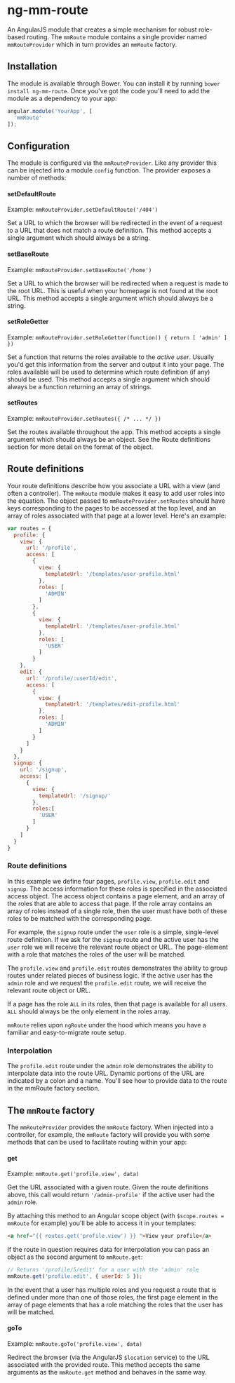 # ng-mm-route

An AngularJS module that creates a simple mechanism for robust role-based
routing. The `mmRoute` module contains a single provider named `mmRouteProvider`
which in turn provides an `mmRoute` factory.


## Installation

The module is available through Bower. You can install it by running `bower
install ng-mm-route`. Once you've got the code you'll need to add the module as
a dependency to your app:

```js
angular.module('YourApp', [
  'mmRoute'
]);
```

## Configuration

The module is configured via the `mmRouteProvider`. Like any provider this can
be injected into a module `config` function. The provider exposes a number of
methods:

#### setDefaultRoute

Example: `mmRouteProvider.setDefaultRoute('/404')`

Set a URL to which the browser will be redirected in the event of a request to a
URL that does not match a route definition. This method accepts a single
argument which should always be a string.

#### setBaseRoute

Example: `mmRouteProvider.setBaseRoute('/home')`

Set a URL to which the browser will be redirected when a request is made to the
root URL. This is useful when your homepage is not found at the root URL. This
method accepts a single argument which should always be a string.

#### setRoleGetter

Example: `mmRouteProvider.setRoleGetter(function() { return [ 'admin' ] })`

Set a function that returns the roles available to the *active user*. Usually 
you'd get this information from the server and output it into your page. The 
roles available will be used to determine which route definition (if any) should 
be used. This method accepts a single argument which should always be a function 
returning an array of strings.

#### setRoutes

Example: `mmRouteProvider.setRoutes({ /* ... */ })`

Set the routes available throughout the app. This method accepts a single
argument which should always be an object. See the Route definitions section for
more detail on the format of the object.

## Route definitions

Your route definitions describe how you associate a URL with a view (and often a
controller). The `mmRoute` module makes it easy to add user roles into the
equation. The object passed to `mmRouteProvider.setRoutes` should have keys
corresponding to the pages to be accessed at the top level, and an array of 
roles associated with that page at a lower level. Here's an example:

```js
var routes = {
  profile: {
    view: {
      url: '/profile', 
      access: [
        {
          view: {
            templateUrl: '/templates/user-profile.html'
          }, 
          roles: [
            'ADMIN'
          ]
        }, 
        {
          view: {
            templateUrl: '/templates/user-profile.html'
          }, 
          roles: [
            'USER'
          ]
        }
    }, 
    edit: {
      url: '/profile/:userId/edit', 
      access: [
        { 
          view: {
            templateUrl: '/templates/edit-profile.html'
          }, 
          roles: [
            'ADMIN'
          ]
        }
      ]
    }
  }, 
  signup: {
    url: '/signup', 
    access: [
      {
        view: {
          templateUrl: '/signup/'
        },
        roles:[
          'USER'
        ]
      }
    ]
  }
}
```

### Route definitions

In this example we define four pages, `profile.view`, `profile.edit` and 
`signup`. The access information for these roles is specified in the associated 
access object. The access object contains a page element, and an array of the 
roles that are able to access that page. If the role array contains an array of 
roles instead of a single role, then the user must have both of these roles to 
be matched with the corresponding page. 

For example, the `signup` route under the `user` role is a simple, single-level 
route definition. If we ask for the `signup` route and the active user has the 
`user` role we will receive the relevant route object or URL. The page-element 
with a role that matches the roles of the user will be matched.

The `profile.view` and `profile.edit` routes demonstrates the ability to group 
routes under related pieces of business logic. If the active user has the 
`admin` role and we request the `profile.edit` route, we will receive the 
relevant route object or URL.

If a page has the role `ALL` in its roles, then that page is available for all
users. `ALL` should always be the only element in the roles array.

`mmRoute` relies upon `ngRoute` under
the hood which means you have a familiar and easy-to-migrate route setup.

### Interpolation

The `profile.edit` route under the `admin` role demonstrates the ability to
interpolate data into the route URL. Dynamic portions of the URL are indicated
by a colon and a name. You'll see how to provide data to the route in the
mmRoute factory section.

## The `mmRoute` factory

The `mmRouteProvider` provides the `mmRoute` factory. When injected into a
controller, for example, the `mmRoute` factory will provide you with some
methods that can be used to facilitate routing within your app:

#### get

Example: `mmRoute.get('profile.view', data)`

Get the URL associated with a given route. Given the route definitions above,
this call would return `'/admin-profile'` if the active user had the `admin`
role.

By attaching this method to an Angular scope object (with `$scope.routes =
mmRoute` for example) you'll be able to access it in your templates:

```html
<a href="{{ routes.get('profile.view') }} ">View your profile</a>
```

If the route in question requires data for interpolation you can pass an object
as the second argument to `mmRoute.get`:

```js
// Returns '/profile/5/edit' for a user with the 'admin' role
mmRoute.get('profile.edit', { userId: 5 });
```

In the event that a user has multiple roles and you request a route
that is defined under more than one of those roles, the first page element in the 
array of page elements
that has a role matching the roles that the user has will be matched.

#### goTo

Example: `mmRoute.goTo('profile.view', data)`

Redirect the browser (via the AngularJS `$location` service) to the URL
associated with the provided route. This method accepts the same arguments as
the `mmRoute.get` method and behaves in the same way.

[ngroute]: https://docs.angularjs.org/api/ngRoute
